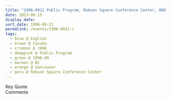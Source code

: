 ```yaml
---
title: "1996-0921 Public Program, Robson Square Conference Center, 800 Robson Square, Vancouver, BC, Canada"
date: 2023-08-15
display_date: 
sort_date: 1996-09-21
permalink: /events/1996-0921-c
tags:
  - blue @ English
  - brown @ Canada
  - crimson @ 1996
  - deeppink @ Public Program
  - green @ 1996-09
  - maroon @ BC
  - orange @ Vancouver
  - peru @ Robson Square Conference Center
---
```


<wave-list>
  <list-title color="green" width="75">Key Quote</list-title>
  <list-item color="BlanchedAlmond"  width="200"></list-item>
  <list-item color="Lavender"></list-item>
  <list-item color="BlanchedAlmond"></list-item>
</wave-list>

<br>

<wave-list>
  <list-title color="green" width="75">Comments</list-title>
  <list-item color="BlanchedAlmond"  width="200"></list-item>
  <list-item color="Lavender"></list-item>
  <list-item color="BlanchedAlmond"></list-item>
</wave-list>